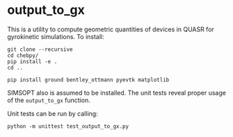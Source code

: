 # output_to_gx
This is a utility to compute geometric quantities of devices in QUASR for gyrokinetic simulations.  To install:

    git clone --recursive
    cd chebpy/
    pip install -e .
    cd ..
    
    pip install ground bentley_ottmann pyevtk matplotlib

SIMSOPT also is assumed to be installed.  The unit tests reveal proper usage of the `output_to_gx` function.

Unit tests can be run by calling:

    python -m unittest test_output_to_gx.py
